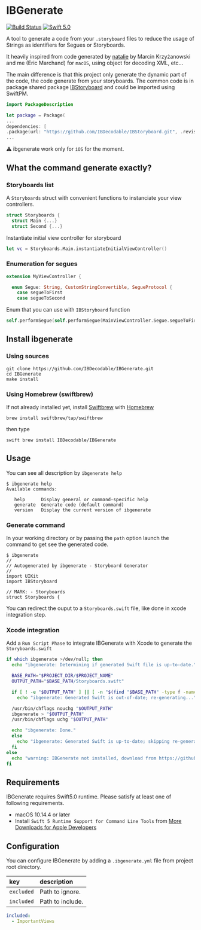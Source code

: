 # IBGenerate
[![Build Status](https://travis-ci.org/IBDecodable/IBGenerate.svg?branch=master)](https://travis-ci.org/IBDecodable/IBGenerate)
[![Swift 5.0](https://img.shields.io/badge/Swift-5.0-orange.svg?style=flat)](https://developer.apple.com/swift/)

A tool to generate a code from your  `.storyboard` files to reduce the usage of Strings as identifiers for Segues or Storyboards.

It heavily inspired from code generated by [natalie](https://github.com/krzyzanowskim/Natalie) by Marcin Krzyżanowski 
and me (Eric Marchand) for `macOS`, using object for decoding XML, etc...

The main difference is that this project only generate the dynamic part of the code, the code generate from your storyboards.
The common code is in package shared package [IBStoryboard](https://github.com/IBDecodable/IBStoryboard) and could be imported using SwiftPM.

```swift
import PackageDescription

let package = Package(
...
dependencies: [
.package(url: "https://github.com/IBDecodable/IBStoryboard.git", .revision("HEAD"))
...

```

:warning: ibgenerate work only for `iOS` for the moment.

## What the command generate exactly?

### Storyboards list

 A `Storyboards` struct with convenient functions to instanciate your view controllers.
 
```swift
struct Storyboards {
  struct Main {...}
  struct Second {...}
```

Instantiate initial view controller for storyboard

```swift
let vc = Storyboards.Main.instantiateInitialViewController()
```

### Enumeration for segues

```swift
extension MyViewController {

  enum Segue: String, CustomStringConvertible, SegueProtocol {
    case segueToFirst
    case segueToSecond

```

Enum that you can use with `IBStoryboard` function

```swift
self.performSegue(self.performSegue(MainViewController.Segue.segueToFirst, sender:nil), sender:nil)
```

## Install ibgenerate

### Using sources

```
git clone https://github.com/IBDecodable/IBGenerate.git
cd IBGenerate
make install
```

### Using Homebrew (swiftbrew)

If not already installed yet, install [Swiftbrew](https://github.com/swiftbrew/Swiftbrew) with [Homebrew](https://brew.sh/index_fr)

```
brew install swiftbrew/tap/swiftbrew
```

then type 
```
swift brew install IBDecodable/IBGenerate
```

## Usage

You can see all description by `ibgenerate help`

```
$ ibgenerate help
Available commands:

   help      Display general or command-specific help
   generate  Generate code (default command)
   version   Display the current version of ibgenerate
```

### Generate command

In your working directory or by passing the `path` option launch the command to get see the generated code.

```
$ ibgenerate
//
// Autogenerated by ibgenerate - Storyboard Generator
//
import UIKit
import IBStoryboard

// MARK: - Storyboards
struct Storyboards {
```

You can redirect the ouput to a `Storyboards.swift` file, like done in xcode integration step.

### Xcode integration

Add a `Run Script Phase` to integrate IBGenerate with Xcode to generate the `Storyboards.swift`

```sh
if which ibgenerate >/dev/null; then
  echo "ibgenerate: Determining if generated Swift file is up-to-date."

  BASE_PATH="$PROJECT_DIR/$PROJECT_NAME"
  OUTPUT_PATH="$BASE_PATH/Storyboards.swift"

  if [ ! -e "$OUTPUT_PATH" ] || [ -n "$(find "$BASE_PATH" -type f -name "*.storyboard" -newer "$OUTPUT_PATH" -print -quit)" ]; then
    echo "ibgenerate: Generated Swift is out-of-date; re-generating..."

  /usr/bin/chflags nouchg "$OUTPUT_PATH"
  ibgenerate > "$OUTPUT_PATH"
  /usr/bin/chflags uchg "$OUTPUT_PATH"

  echo "ibgenerate: Done."
  else
    echo "ibgenerate: Generated Swift is up-to-date; skipping re-generation."
  fi
else
  echo "warning: IBGenerate not installed, download from https://github.com/IBDecodable/IBGenerate"
fi
```

## Requirements

IBGenerate requires Swift5.0 runtime. Please satisfy at least one of following requirements.

 - macOS 10.14.4 or later
 - Install `Swift 5 Runtime Support for Command Line Tools` from [More Downloads for Apple Developers](https://developer.apple.com/download/more/)
 
## Configuration

You can configure IBGenerate by adding a `.ibgenerate.yml` file from project root directory.


| key                  | description                 |
|:---------------------|:--------------------------- |
| `excluded`           | Path to ignore.    |
| `included`           | Path to include.   |

```yaml
included:
  - ImportantViews
```
